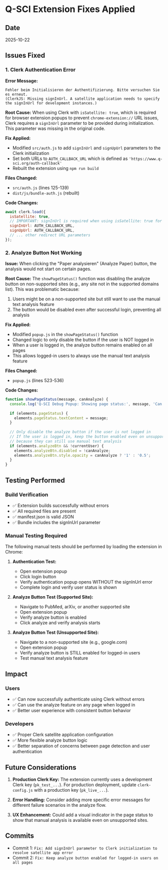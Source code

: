 # Q-SCI Extension Fixes Applied

## Date
2025-10-22

## Issues Fixed

### 1. Clerk Authentication Error
**Error Message:** 
```
Fehler beim Initialisieren der Authentifizierung. Bitte versuchen Sie es erneut. 
(ClerkJS: Missing signInUrl. A satellite application needs to specify the signInUrl for development instances.)
```

**Root Cause:**
When using Clerk with `isSatellite: true`, which is required for browser extension popups to prevent `chrome-extension://` URL issues, Clerk requires a `signInUrl` parameter to be provided during initialization. This parameter was missing in the original code.

**Fix Applied:**
- Modified `src/auth.js` to add `signInUrl` and `signUpUrl` parameters to the Clerk initialization
- Set both URLs to `AUTH_CALLBACK_URL` which is defined as `'https://www.q-sci.org/auth-callback'`
- Rebuilt the extension using `npm run build`

**Files Changed:**
- `src/auth.js` (lines 125-139)
- `dist/js/bundle-auth.js` (rebuilt)

**Code Changes:**
```javascript
await clerk.load({
  isSatellite: true,
  // IMPORTANT: signInUrl is required when using isSatellite: true for development instances
  signInUrl: AUTH_CALLBACK_URL,
  signUpUrl: AUTH_CALLBACK_URL,
  // ... other redirect URL parameters
});
```

### 2. Analyze Button Not Working
**Issue:** 
When clicking the "Paper analysieren" (Analyze Paper) button, the analysis would not start on certain pages.

**Root Cause:**
The `showPageStatus()` function was disabling the analyze button on non-supported sites (e.g., any site not in the supported domains list). This was problematic because:
1. Users might be on a non-supported site but still want to use the manual text analysis feature
2. The button would be disabled even after successful login, preventing all analysis

**Fix Applied:**
- Modified `popup.js` in the `showPageStatus()` function
- Changed logic to only disable the button if the user is NOT logged in
- When a user is logged in, the analyze button remains enabled on all pages
- This allows logged-in users to always use the manual text analysis feature

**Files Changed:**
- `popup.js` (lines 523-536)

**Code Changes:**
```javascript
function showPageStatus(message, canAnalyze) {
  console.log('Q-SCI Debug Popup: Showing page status:', message, 'Can analyze:', canAnalyze);
  
  if (elements.pageStatus) {
    elements.pageStatus.textContent = message;
  }
  
  // Only disable the analyze button if the user is not logged in
  // If the user is logged in, keep the button enabled even on unsupported sites
  // because they can still use manual text analysis
  if (elements.analyzeBtn && !currentUser) {
    elements.analyzeBtn.disabled = !canAnalyze;
    elements.analyzeBtn.style.opacity = canAnalyze ? '1' : '0.5';
  }
}
```

## Testing Performed

### Build Verification
- ✅ Extension builds successfully without errors
- ✅ All required files are present
- ✅ manifest.json is valid JSON
- ✅ Bundle includes the signInUrl parameter

### Manual Testing Required
The following manual tests should be performed by loading the extension in Chrome:

1. **Authentication Test:**
   - Open extension popup
   - Click login button
   - Verify authentication popup opens WITHOUT the signInUrl error
   - Complete login and verify user status is shown

2. **Analyze Button Test (Supported Site):**
   - Navigate to PubMed, arXiv, or another supported site
   - Open extension popup
   - Verify analyze button is enabled
   - Click analyze and verify analysis starts

3. **Analyze Button Test (Unsupported Site):**
   - Navigate to a non-supported site (e.g., google.com)
   - Open extension popup
   - Verify analyze button is STILL enabled for logged-in users
   - Test manual text analysis feature

## Impact

### Users
- ✅ Can now successfully authenticate using Clerk without errors
- ✅ Can use the analyze feature on any page when logged in
- ✅ Better user experience with consistent button behavior

### Developers
- ✅ Proper Clerk satellite application configuration
- ✅ More flexible analyze button logic
- ✅ Better separation of concerns between page detection and user authentication

## Future Considerations

1. **Production Clerk Key:** The extension currently uses a development Clerk key (`pk_test_...`). For production deployment, update `clerk-config.js` with a production key (`pk_live_...`).

2. **Error Handling:** Consider adding more specific error messages for different failure scenarios in the analyze flow.

3. **UX Enhancement:** Could add a visual indicator in the page status to show that manual analysis is available even on unsupported sites.

## Commits
- Commit 1: `Fix: Add signInUrl parameter to Clerk initialization to resolve satellite app error`
- Commit 2: `Fix: Keep analyze button enabled for logged-in users on all pages`
